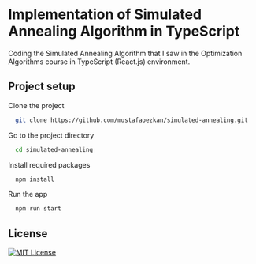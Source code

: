 
# Implementation of Simulated Annealing Algorithm in TypeScript

Coding the Simulated Annealing Algorithm that I saw in the Optimization Algorithms course in TypeScript (React.js) environment.


## Project setup

Clone the project

```bash
  git clone https://github.com/mustafaoezkan/simulated-annealing.git
```

Go to the project directory

```bash
  cd simulated-annealing
```

Install required packages

```bash
  npm install
```

Run the app

```bash
  npm run start
```

  
## License

[![MIT License](https://img.shields.io/badge/License-MIT-green.svg)](https://choosealicense.com/licenses/mit/)
  

  
